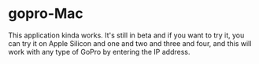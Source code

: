 # gopro-Mac
This application kinda works. It's still in beta and if you want to try it, you can try it on Apple Silicon and one and two and three and four, and this will work with any type of GoPro by entering the IP address.
